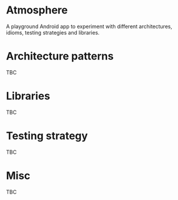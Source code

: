 # Atmosphere
A playground Android app to experiment with different architectures, idioms, testing strategies and libraries.

# Architecture patterns
TBC

# Libraries
TBC

# Testing strategy
TBC

# Misc
TBC
